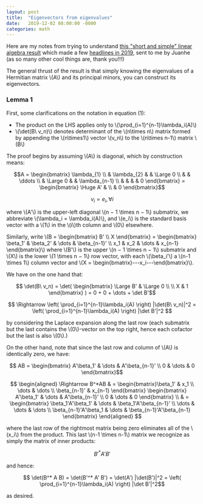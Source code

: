 ```yaml
---
layout: post
title:  "Eigenvectors from eigenvalues"
date:   2019-12-02 08:00:00 -0800
categories: math
---
```

Here are my notes from trying to understand [this "short and simple" linear algebra result](https://arxiv.org/pdf/1908.03795.pdf) which made a few [headlines in 2019](https://www.theatlantic.com/science/archive/2019/11/neutrino-oscillations-lead-striking-mathematical-discovery/602128/), sent to me by Juanhe (as so many other cool things are, thank you!!!)

The general thrust of the result is that simply knowing the eigenvalues of a Hermitian matrix \\(A\\) and its principal minors, you can construct its eigenvectors.

### Lemma 1
First, some clarifications on the notation in equation (1):
* The product on the LHS applies only to \\(\prod_{i=1}^{n-1}\lambda_i(A)\\)
* \\(\det(B\ v_n)\\) denotes determinant of the \\(n\times n\\) matrix formed by appending the \\(n\times1\\) vector \\(v_n\\) to the \\(n\times n-1\\) matrix \\(B\\)

The proof begins by assuming \\(A\\) is diagonal, which by construction means:

$$A = \begin{bmatrix}
    \lambda_{1}  \\
    & \lambda_{2} & & \Large 0 \\
    & & \ddots \\
    & \Large 0 & & \lambda_{n-1} \\
    & & & & 0
\end{bmatrix} = \begin{bmatrix} \Huge A' & \\ & 0 \end{bmatrix}$$

$$v_i = e_i, \forall i$$

where \\(A'\\) is the upper-left diagonal \\(n − 1 \times n − 1\\) submatrix, we abbreviate \\(\lambda_i = \lambda_i(A)\\), and \\(e_i\\) is the standard basis vector with a \\(1\\) in the \\(i\\)th column and \\(0\\) elsewhere.

Similarly, write \\(B = \begin{bmatrix} B' \\\\ X \end{bmatrix} = \begin{bmatrix} \beta_1' & \beta_2' & \dots & \beta_{n-1}' \\\\ x_1 & x_2 & \dots & x_{n-1} \end{bmatrix}\\) where \\(B'\\) is the upper \\(n − 1 \times n − 1\\) submatrix and \\(X\\) is the lower \\(1 \times n − 1\\) row vector, with each \\(\beta_i'\\) a \\(n-1 \times 1\\) column vector and \\(X = \begin{bmatrix}---x_i---\end{bmatrix}\\).

We have on the one hand that:

$$ \det(B\ v_n) = \det( \begin{bmatrix} \Large B' & \Large 0 \\ \\ X & 1 \end{bmatrix} ) =  0 + 0 + \dots + \det B'$$

$$ \Rightarrow \left( \prod_{i=1}^{n-1}\lambda_i(A) \right) |\det(B\ v_n)|^2 = \left( \prod_{i=1}^{n-1}\lambda_i(A) \right) |\det B'|^2 $$ 

by considering the Laplace expansion along the last row (each submatrix but the last contains the \\(0\\)-vector on the top right, hence each cofactor but the last is also \\(0\\).)

On the other hand, note that since the last row and column of \\(A\\) is identically zero, we have:

$$ AB = \begin{bmatrix} A'\beta_1' & \dots & A'\beta_{n-1}' \\ 0 & \dots & 0 \end{bmatrix}$$

$$
\begin{aligned}
\Rightarrow B^*AB & = \begin{bmatrix}\beta_1' & x_1 \\ \dots & \dots \\ \beta_{n-1}' & x_{n-1} \end{bmatrix} \begin{bmatrix} A'\beta_1' & \dots & A'\beta_{n-1}' \\ 0 & \dots & 0 \end{bmatrix} \\
& = \begin{bmatrix} \beta_1'A'\beta_1' & \dots & \beta_1'A'\beta_{n-1}' \\ \dots & \dots & \dots \\ \beta_{n-1}'A'\beta_1 & \dots & \beta_{n-1}'A'\beta_{n-1} \end{bmatrix}
\end{aligned}
$$

where the last row of the rightmost matrix being zero eliminates all of the \\(x_i\\) from the product. This last \\(n-1 \times n-1\\) matrix we recognize as simply the matrix of inner products:

$$ B'^* A' B' $$

and hence:

$$ \det(B^* A B) = \det(B'^* A' B') = \det(A') |\det(B')|^2 = \left( \prod_{i=1}^{n-1}\lambda_i(A) \right) |\det B'|^2$$

as desired.
